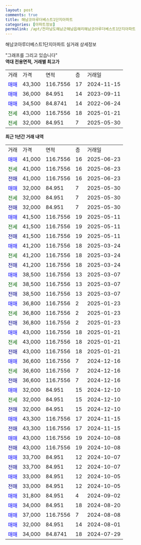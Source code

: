 ```yaml
---
layout: post
comments: true
title: 해남코아루더베스트1단지아파트
categories: [아파트정보]
permalink: /apt/전라남도해남군해남읍해리해남코아루더베스트1단지아파트
---
```


해남코아루더베스트1단지아파트 실거래 상세정보

<script type="text/javascript">
  google.charts.load('current', {'packages':['line', 'corechart']});
  google.charts.setOnLoadCallback(drawChart);

  function drawChart() {
    var data = new google.visualization.DataTable();
    data.addColumn('date', '거래일');
    data.addColumn('number', "매매");
    data.addColumn('number', "전세");
    data.addColumn('number', "전매");

    data.addRows([[new Date(Date.parse("2025-06-23")), 41000, null, null], [new Date(Date.parse("2025-06-23")), null, 41000, null], [new Date(Date.parse("2025-06-23")), null, null, 41000], [new Date(Date.parse("2025-05-30")), 32000, null, null], [new Date(Date.parse("2025-05-30")), null, 32000, null], [new Date(Date.parse("2025-05-30")), null, null, 32000], [new Date(Date.parse("2025-05-11")), 41500, null, null], [new Date(Date.parse("2025-05-11")), null, 41500, null], [new Date(Date.parse("2025-05-11")), null, null, 41500], [new Date(Date.parse("2025-03-24")), 41200, null, null], [new Date(Date.parse("2025-03-24")), null, 41200, null], [new Date(Date.parse("2025-03-24")), null, null, 41200], [new Date(Date.parse("2025-03-07")), 38500, null, null], [new Date(Date.parse("2025-03-07")), null, 38500, null], [new Date(Date.parse("2025-03-07")), null, null, 38500], [new Date(Date.parse("2025-01-23")), 36800, null, null], [new Date(Date.parse("2025-01-23")), null, 36800, null], [new Date(Date.parse("2025-01-23")), null, null, 36800], [new Date(Date.parse("2025-01-21")), 43000, null, null], [new Date(Date.parse("2025-01-21")), null, 43000, null], [new Date(Date.parse("2025-01-21")), null, null, 43000], [new Date(Date.parse("2024-12-16")), 36600, null, null], [new Date(Date.parse("2024-12-16")), null, 36600, null], [new Date(Date.parse("2024-12-16")), null, null, 36600], [new Date(Date.parse("2024-12-10")), 32000, null, null], [new Date(Date.parse("2024-12-10")), null, 32000, null], [new Date(Date.parse("2024-12-10")), null, null, 32000], [new Date(Date.parse("2024-11-15")), 43300, null, null], [new Date(Date.parse("2024-11-15")), null, null, 43300], [new Date(Date.parse("2024-10-08")), 43000, null, null], [new Date(Date.parse("2024-10-08")), null, null, 43000], [new Date(Date.parse("2024-10-07")), 33700, null, null], [new Date(Date.parse("2024-10-07")), null, null, 33700], [new Date(Date.parse("2024-10-05")), 33000, null, null], [new Date(Date.parse("2024-10-05")), null, null, 33000], [new Date(Date.parse("2024-09-02")), 31800, null, null], [new Date(Date.parse("2024-08-20")), 34000, null, null], [new Date(Date.parse("2024-08-08")), 37000, null, null], [new Date(Date.parse("2024-08-01")), 32000, null, null], [new Date(Date.parse("2024-07-29")), 34000, null, null]]);

    var options = {
      hAxis: {
        format: 'yyyy/MM/dd'
      },    
      lineWidth: 0,
      pointsVisible: true,    
      title: '최근 1년간 유형별 실거래가 분포',
      legend: { position: 'bottom' }
    };

    var formatter = new google.visualization.NumberFormat({pattern:'###,###'} );
    formatter.format(data, 1);
    formatter.format(data, 2);
    
    setTimeout(function() {
        var chart = new google.visualization.LineChart(document.getElementById('columnchart_material'));
        chart.draw(data, (options));
        document.getElementById('loading').style.display = 'none';
    }, 200);
  }
</script>


<div id="loading" style="z-index:20; display: block; margin-left: 0px">"그래프를 그리고 있습니다"</div>
<div id="columnchart_material" style="width: 95%; margin-left: 0px; display: block"></div>
<!-- contents start -->
<b>역대 전용면적, 거래별 최고가</b>
<table class="sortable">
    <tr>
      <td>거래</td>
      <td>가격</td>
      <td>면적</td>
      <td>층</td>
      <td>거래일</td>
    </tr>
        <tr>
          <td><a style="color: blue">매매</a></td>
          <td>43,300</td>
          <td>116.7556</td>
          <td>17</td>
          <td>2024-11-15</td>
        </tr>            <tr>
          <td><a style="color: blue">매매</a></td>
          <td>36,000</td>
          <td>84.951</td>
          <td>14</td>
          <td>2023-09-11</td>
        </tr>            <tr>
          <td><a style="color: blue">매매</a></td>
          <td>34,500</td>
          <td>84.8741</td>
          <td>14</td>
          <td>2022-06-24</td>
        </tr>        
        <tr>
              <td><a style="color: darkgreen">전세</a></td>
              <td>43,000</td>
              <td>116.7556</td>
              <td>18</td>
              <td>2025-01-21</td>
            </tr>            <tr>
              <td><a style="color: darkgreen">전세</a></td>
              <td>32,000</td>
              <td>84.951</td>
              <td>7</td>
              <td>2025-05-30</td>
            </tr>        
    
</table>

<b>최근 1년간 거래 내역</b>

<table class="sortable">
    <tr>
      <td>거래</td>
      <td>가격</td>
      <td>면적</td>
      <td>층</td>
      <td>거래일</td>
    </tr>
    <tr>
      <td><a style="color: blue">매매</a></td>
      <td>41,000</td>
      <td>116.7556</td>
      <td>16</td>
      <td>2025-06-23</td>
    </tr>          <tr>
      <td><a style="color: darkgreen">전세</a></td>
      <td>41,000</td>
      <td>116.7556</td>
      <td>16</td>
      <td>2025-06-23</td>
    </tr>          <tr>
      <td><a style="color: darkblue">전매</a></td>
      <td>41,000</td>
      <td>116.7556</td>
      <td>16</td>
      <td>2025-06-23</td>
    </tr>          <tr>
      <td><a style="color: blue">매매</a></td>
      <td>32,000</td>
      <td>84.951</td>
      <td>7</td>
      <td>2025-05-30</td>
    </tr>          <tr>
      <td><a style="color: darkgreen">전세</a></td>
      <td>32,000</td>
      <td>84.951</td>
      <td>7</td>
      <td>2025-05-30</td>
    </tr>          <tr>
      <td><a style="color: darkblue">전매</a></td>
      <td>32,000</td>
      <td>84.951</td>
      <td>7</td>
      <td>2025-05-30</td>
    </tr>          <tr>
      <td><a style="color: blue">매매</a></td>
      <td>41,500</td>
      <td>116.7556</td>
      <td>19</td>
      <td>2025-05-11</td>
    </tr>          <tr>
      <td><a style="color: darkgreen">전세</a></td>
      <td>41,500</td>
      <td>116.7556</td>
      <td>19</td>
      <td>2025-05-11</td>
    </tr>          <tr>
      <td><a style="color: darkblue">전매</a></td>
      <td>41,500</td>
      <td>116.7556</td>
      <td>19</td>
      <td>2025-05-11</td>
    </tr>          <tr>
      <td><a style="color: blue">매매</a></td>
      <td>41,200</td>
      <td>116.7556</td>
      <td>18</td>
      <td>2025-03-24</td>
    </tr>          <tr>
      <td><a style="color: darkgreen">전세</a></td>
      <td>41,200</td>
      <td>116.7556</td>
      <td>18</td>
      <td>2025-03-24</td>
    </tr>          <tr>
      <td><a style="color: darkblue">전매</a></td>
      <td>41,200</td>
      <td>116.7556</td>
      <td>18</td>
      <td>2025-03-24</td>
    </tr>          <tr>
      <td><a style="color: blue">매매</a></td>
      <td>38,500</td>
      <td>116.7556</td>
      <td>13</td>
      <td>2025-03-07</td>
    </tr>          <tr>
      <td><a style="color: darkgreen">전세</a></td>
      <td>38,500</td>
      <td>116.7556</td>
      <td>13</td>
      <td>2025-03-07</td>
    </tr>          <tr>
      <td><a style="color: darkblue">전매</a></td>
      <td>38,500</td>
      <td>116.7556</td>
      <td>13</td>
      <td>2025-03-07</td>
    </tr>          <tr>
      <td><a style="color: blue">매매</a></td>
      <td>36,800</td>
      <td>116.7556</td>
      <td>2</td>
      <td>2025-01-23</td>
    </tr>          <tr>
      <td><a style="color: darkgreen">전세</a></td>
      <td>36,800</td>
      <td>116.7556</td>
      <td>2</td>
      <td>2025-01-23</td>
    </tr>          <tr>
      <td><a style="color: darkblue">전매</a></td>
      <td>36,800</td>
      <td>116.7556</td>
      <td>2</td>
      <td>2025-01-23</td>
    </tr>          <tr>
      <td><a style="color: blue">매매</a></td>
      <td>43,000</td>
      <td>116.7556</td>
      <td>18</td>
      <td>2025-01-21</td>
    </tr>          <tr>
      <td><a style="color: darkgreen">전세</a></td>
      <td>43,000</td>
      <td>116.7556</td>
      <td>18</td>
      <td>2025-01-21</td>
    </tr>          <tr>
      <td><a style="color: darkblue">전매</a></td>
      <td>43,000</td>
      <td>116.7556</td>
      <td>18</td>
      <td>2025-01-21</td>
    </tr>          <tr>
      <td><a style="color: blue">매매</a></td>
      <td>36,600</td>
      <td>116.7556</td>
      <td>7</td>
      <td>2024-12-16</td>
    </tr>          <tr>
      <td><a style="color: darkgreen">전세</a></td>
      <td>36,600</td>
      <td>116.7556</td>
      <td>7</td>
      <td>2024-12-16</td>
    </tr>          <tr>
      <td><a style="color: darkblue">전매</a></td>
      <td>36,600</td>
      <td>116.7556</td>
      <td>7</td>
      <td>2024-12-16</td>
    </tr>          <tr>
      <td><a style="color: blue">매매</a></td>
      <td>32,000</td>
      <td>84.951</td>
      <td>15</td>
      <td>2024-12-10</td>
    </tr>          <tr>
      <td><a style="color: darkgreen">전세</a></td>
      <td>32,000</td>
      <td>84.951</td>
      <td>15</td>
      <td>2024-12-10</td>
    </tr>          <tr>
      <td><a style="color: darkblue">전매</a></td>
      <td>32,000</td>
      <td>84.951</td>
      <td>15</td>
      <td>2024-12-10</td>
    </tr>          <tr>
      <td><a style="color: blue">매매</a></td>
      <td>43,300</td>
      <td>116.7556</td>
      <td>17</td>
      <td>2024-11-15</td>
    </tr>          <tr>
      <td><a style="color: darkblue">전매</a></td>
      <td>43,300</td>
      <td>116.7556</td>
      <td>17</td>
      <td>2024-11-15</td>
    </tr>          <tr>
      <td><a style="color: blue">매매</a></td>
      <td>43,000</td>
      <td>116.7556</td>
      <td>19</td>
      <td>2024-10-08</td>
    </tr>          <tr>
      <td><a style="color: darkblue">전매</a></td>
      <td>43,000</td>
      <td>116.7556</td>
      <td>19</td>
      <td>2024-10-08</td>
    </tr>          <tr>
      <td><a style="color: blue">매매</a></td>
      <td>33,700</td>
      <td>84.951</td>
      <td>12</td>
      <td>2024-10-07</td>
    </tr>          <tr>
      <td><a style="color: darkblue">전매</a></td>
      <td>33,700</td>
      <td>84.951</td>
      <td>12</td>
      <td>2024-10-07</td>
    </tr>          <tr>
      <td><a style="color: blue">매매</a></td>
      <td>33,000</td>
      <td>84.951</td>
      <td>12</td>
      <td>2024-10-05</td>
    </tr>          <tr>
      <td><a style="color: darkblue">전매</a></td>
      <td>33,000</td>
      <td>84.951</td>
      <td>12</td>
      <td>2024-10-05</td>
    </tr>          <tr>
      <td><a style="color: blue">매매</a></td>
      <td>31,800</td>
      <td>84.951</td>
      <td>4</td>
      <td>2024-09-02</td>
    </tr>          <tr>
      <td><a style="color: blue">매매</a></td>
      <td>34,000</td>
      <td>84.951</td>
      <td>18</td>
      <td>2024-08-20</td>
    </tr>          <tr>
      <td><a style="color: blue">매매</a></td>
      <td>37,000</td>
      <td>116.7556</td>
      <td>7</td>
      <td>2024-08-08</td>
    </tr>          <tr>
      <td><a style="color: blue">매매</a></td>
      <td>32,000</td>
      <td>84.951</td>
      <td>14</td>
      <td>2024-08-01</td>
    </tr>          <tr>
      <td><a style="color: blue">매매</a></td>
      <td>34,000</td>
      <td>84.8741</td>
      <td>18</td>
      <td>2024-07-29</td>
    </tr>      </table>
<!-- contents end -->    

